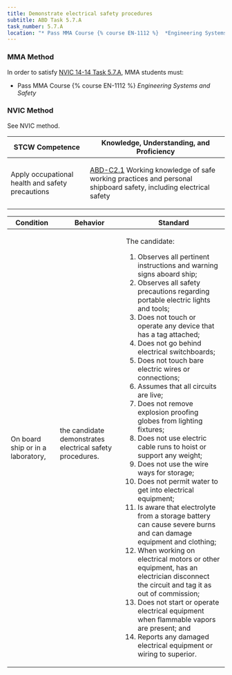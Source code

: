 ```yaml
---
title: Demonstrate electrical safety procedures
subtitle: ABD Task 5.7.A 
task_number: 5.7.A
location: "* Pass MMA Course {% course EN-1112 %}  *Engineering Systems and Safety*" 
---
```



### MMA Method

In order to satisfy  [NVIC 14-14  Task  5.7.A]({{site.baseurl}}/assets/images/nvic-14-14.pdf), MMA students must:

* Pass MMA Course {% course EN-1112 %}  *Engineering Systems and Safety*


### NVIC Method

<a onclick="togglevisibility('nvic_methods')" >See NVIC method.</a>

<div id='nvic_methods' class='hide'>

<table>
<thead>
<tr>
<th class='forty'> STCW Competence </th>
<th class='sixty'> Knowledge, Understanding, and Proficiency </th>
</tr>
</thead>




<tbody>
<tr><td markdown='1'>

Apply occupational health and safety precautions

</td><td markdown='1'>

[ABD-C2.1](../../tables/25.html#ABD-C2.1) Working knowledge of safe working practices and personal shipboard safety, including electrical safety

</td></tr>


</tbody>
</table>


<table>
<thead>
<tr><th class='twenty'>  Condition </th><th class='twenty'> Behavior </th><th  class='sixty'>Standard </th></tr>
</thead>
<tbody >



<tr><td markdown='1'>

On board ship or in a laboratory,

</td><td markdown='1'>

the candidate demonstrates electrical safety procedures.

<br>

<div class="tooltip">
<span class="tooltiptext">
</span>
</div>


</td><td markdown='1'>

The candidate:

1. Observes all pertinent instructions and warning signs aboard ship;
2. Observes all safety precautions regarding portable electric lights and tools;
3. Does not touch or operate any device that has a tag attached;
4. Does not go behind electrical switchboards;
5. Does not touch bare electric wires or connections;
6. Assumes that all circuits are live;
7. Does not remove explosion proofing globes from lighting fixtures;
8. Does not use electric cable runs to hoist or support any weight;
9. Does not use the wire ways for storage;
10. Does not permit water to get into electrical equipment;
11. Is aware that electrolyte from a storage battery can cause severe burns and can damage equipment and clothing;
12. When working on electrical motors or other equipment, has an electrician disconnect the circuit and tag it as out of commission;
13. Does not start or operate electrical equipment when flammable vapors are present; and 
14. Reports any damaged electrical equipment or wiring to superior. 

</td></tr>
</tbody>
</table>
</div>
